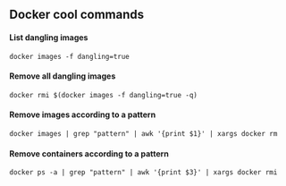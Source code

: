 ## Docker cool commands

#### List dangling images 

`docker images -f dangling=true`

#### Remove all dangling images

`docker rmi $(docker images -f dangling=true -q)`

#### Remove images according to a pattern

`docker images | grep "pattern" | awk '{print $1}' | xargs docker rm`

#### Remove containers according to a pattern

`docker ps -a | grep "pattern" | awk '{print $3}' | xargs docker rmi`

